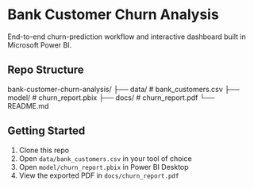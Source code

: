 # Bank Customer Churn Analysis

End-to-end churn-prediction workflow and interactive dashboard built in Microsoft Power BI.

## Repo Structure
bank-customer-churn-analysis/
├── data/ # bank_customers.csv
├── model/ # churn_report.pbix
├── docs/ # churn_report.pdf
└── README.md

## Getting Started
1. Clone this repo  
2. Open `data/bank_customers.csv` in your tool of choice  
3. Open `model/churn_report.pbix` in Power BI Desktop  
4. View the exported PDF in `docs/churn_report.pdf`
